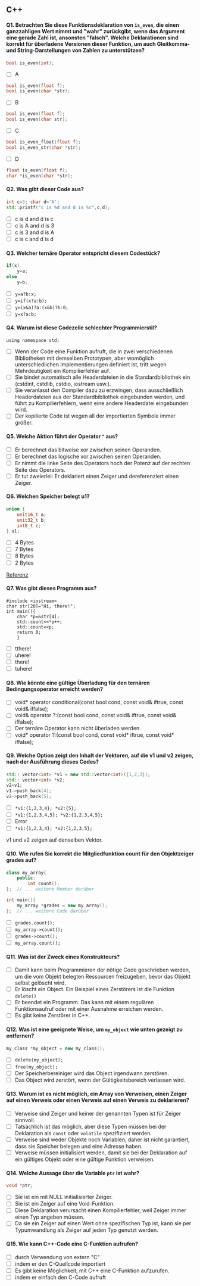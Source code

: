 ## C++

#### Q1. Betrachten Sie diese Funktionsdeklaration von `is_even`, die einen ganzzahligen Wert nimmt und "wahr" zurückgibt, wenn das Argument eine gerade Zahl ist, ansonsten "falsch". Welche Deklarationen sind korrekt für überladene Versionen dieser Funktion, um auch Gleitkomma- und String-Darstellungen von Zahlen zu unterstützen?

```cpp
bool is_even(int);
```

- [ ] A

```cpp
bool is_even(float f);
bool is_even(char *str);
```

- [ ] B

```cpp
bool is_even(float f);
bool is_even(char str);
```

- [ ] C

```cpp
bool is_even_float(float f);
bool is_even_str(char *str);
```

- [ ] D

```cpp
float is_even(float f);
char *is_even(char *str);
```

#### Q2. Was gibt dieser Code aus?

```cpp
int c=3; char d='A';
std::printf("c is %d and d is %c",c,d);
```

- [ ] c is d and d is c
- [ ] c is A and d is 3
- [ ] c is 3 and d is A
- [ ] c is c and d is d

#### Q3. Welcher ternäre Operator entspricht diesem Codestück?

```cpp
if(x)
    y=a;
else
    y=b;
```

- [ ] `y=a?b:x;`
- [ ] `y=if(x?a:b);`
- [ ] `y=(x&a)?a:(x&b)?b:0;`
- [ ] `y=x?a:b;`

#### Q4. Warum ist diese Codezeile schlechter Programmierstil?

`using namespace std;`

- [ ] Wenn der Code eine Funktion aufruft, die in zwei verschiedenen Bibliotheken mit demselben Prototypen, aber womöglich unterschiedlichen Implementierungen definiert ist, tritt wegen Mehrdeutigkeit ein Kompilierfehler auf.
- [ ] Sie bindet automatisch alle Headerdateien in die Standardbibliothek ein (cstdint, cstdlib, cstdio, iostream usw.).
- [ ] Sie veranlasst den Compiler dazu zu erzwingen, dass ausschließlich Headerdateien aus der Standardbibliothek eingebunden werden, und führt zu Kompilierfehlern, wenn eine andere Headerdatei eingebunden wird.
- [ ] Der kopilierte Code ist wegen all der importierten Symbole immer größer.

#### Q5. Welche Aktion führt der Operator ^ aus?

- [ ] Er berechnet das bitweise xor zwischen seinen Operanden.
- [ ] Er berechnet das logische xor zwischen seinen Operanden.
- [ ] Er nimmt die linke Seite des Operators hoch der Potenz auf der rechten Seite des Operators.
- [ ] Er tut zweierlei: Er deklariert einen Zeiger und dereferenziert einen Zeiger.

#### Q6. Welchen Speicher belegt u1?

```cpp
union {
    unit16_t a;
    unit32_t b;
    int8_t c;
} u1;
```

- [ ] 4 Bytes
- [ ] 7 Bytes
- [ ] 8 Bytes
- [ ] 2 Bytes

[Referenz](https://en.cppreference.com/w/cpp/language/union)

#### Q7. Was gibt dieses Programm aus?

```
#include <iostream>
char str[20]="Hi, there!";
int main(){
    char *p=&str[4];
    std::count<<*p++;
    std::count<<p;
    return 0;
    }
```

- [ ] tthere!
- [ ] uhere!
- [ ] there!
- [ ] tuhere!

#### Q8. Wie könnte eine gültige Überladung für den ternären Bedingungsoperator erreicht werden?

- [ ] void\* operator conditional(const bool cond, const void& iftrue, const void& iffalse);
- [ ] void& operator ?:(const bool cond, const void& iftrue, const void& iffalse);
- [ ] Der ternäre Operator kann nicht überladen werden.
- [ ] void* operator ?:(const bool cond, const void* iftrue, const void\* iffalse);

#### Q9. Welche Option zeigt den Inhalt der Vektoren, auf die v1 und v2 zeigen, nach der Ausführung dieses Codes?

```cpp
std:: vector<int> *v1 = new std::vector<int>({1,2,3});
std:: vector<int> *v2;
v2=v1;
v1->push_back(4);
v2->push_back(5);
```

- [ ] `*v1:{1,2,3,4}; *v2:{5};`
- [ ] `*v1:{1,2,3,4,5}; *v2:{1,2,3,4,5};`
- [ ] Error
- [ ] `*v1:{1,2,3,4}; *v2:{1,2,3,5};`

v1 und v2 zeigen auf denselben Vektor.

#### Q10. Wie rufen Sie korrekt die Mitgliedfunktion count für den Objektzeiger grades auf?

```cpp
class my_array{
    public:
        int count();
};  // ... weitere Member darüber

int main(){
    my_array *grades = new my_array();
};  // ... weitere Code darüber
```

- [ ] `grades.count();`
- [ ] `my_array->count();`
- [ ] `grades->count();`
- [ ] `my_array.count();`

#### Q11. Was ist der Zweck eines Konstrukteurs?

- [ ] Damit kann beim Programmieren der nötige Code geschrieben werden, um die vom Objekt belegten Ressourcen freizugeben, bevor das Objekt selbst gelöscht wird.
- [ ] Er löscht ein Object. Ein Beispiel eines Zerstörers ist die Funktion `delete()`
- [ ] Er beendet ein Programm. Das kann mit einem regulären Funktionsaufruf oder mit einer Ausnahme erreichen werden.
- [ ] Es gibt keine Zerstörer in C++.

#### Q12. Was ist eine geeignete Weise, um `my_object` wie unten gezeigt zu entfernen?

```cpp
my_class *my_object = new my_class();
```

- [ ] `delete(my_object);`
- [ ] `free(my_object);`
- [ ] Der Speicherbereiniger wird das Object irgendwann zerstören.
- [ ] Das Object wird zerstört, wenn der Gültigkeitsbereich verlassen wird.

#### Q13. Warum ist es nicht möglich, ein Array von Verweisen, einen Zeiger auf einen Verweis oder einen Verweis auf einen Verweis zu deklarieren?

- [ ] Verweise sind Zeiger und keiner der genannten Typen ist für Zeiger sinnvoll.
- [ ] Tatsächlich ist das möglich, aber diese Typen müssen bei der Deklaration als `const` oder `volatile` spezifiziert werden.
- [ ] Verweise sind weder Objekte noch Variablen, daher ist nicht garantiert, dass sie Speicher belegen und eine Adresse haben.
- [ ] Verweise müssen initialisiert werden, damit sie bei der Deklaration auf ein gültiges Objekt oder eine gültige Funktion verweisen.

#### Q14. Welche Aussage über die Variable `ptr` ist wahr?

```cpp
void *ptr;
```

- [ ] Sie ist ein mit NULL initialisierter Zeiger.
- [ ] Sie ist ein Zeiger auf eine Void-Funktion.
- [ ] Diese Deklaration verursacht einen Kompilierfehler, weil Zeiger immer einen Typ angeben müssen.
- [ ] Da sie ein Zeiger auf einen Wert ohne spezifischen Typ ist, kann sie per Typumwandlung als Zeiger auf jeden Typ genutzt werden.

#### Q15. Wie kann C++-Code eine C-Funktion aufrufen?

- [ ] durch Verwendung von extern "C"
- [ ] indem er den C-Quellcode importiert
- [ ] Es gibt keine Möglichkeit, mit C++ eine C-Funktion aufzurufen.
- [ ] indem er einfach den C-Code aufruft
